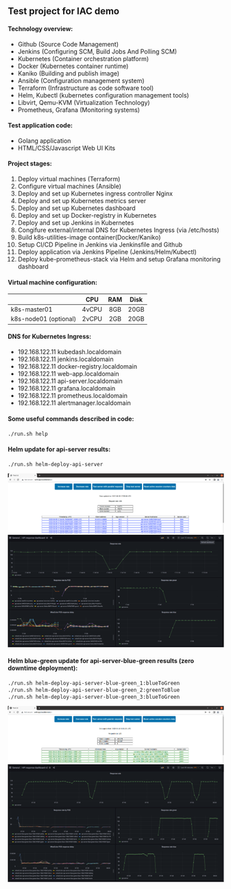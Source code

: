 ## Test project for IAC demo

#### Technology overview:
- Github (Source Code Management)
- Jenkins (Configuring SCM, Build Jobs And Polling SCM)
- Kubernetes (Container orchestration platform)
- Docker (Kubernetes container runtime)
- Kaniko (Building and publish image)
- Ansible (Configuration management system)
- Terraform (Infrastructure as code software tool)
- Helm, Kubectl (kubernetes configuration management tools)
- Libvirt, Qemu-KVM (Virtualization Technology)
- Prometheus, Grafana (Monitoring systems)

#### Test application code:
- Golang application
- HTML/CSS/Javascript Web UI Kits

#### Project stages:
1. Deploy virtual machines (Terraform)
1. Configure virtual machines (Ansible)
1. Deploy and set up Kubernetes ingress controller Nginx
1. Deploy and set up Kubernetes metrics server
1. Deploy and set up Kubernetes dashboard
1. Deploy and set up Docker-registry in Kubernetes
1. Deploy and set up Jenkins in Kubernetes
1. Congifure external/internal DNS for Kubernetes Ingress (via /etc/hosts)
1. Build k8s-utilities-image container(Docker/Kaniko) 
1. Setup CI/CD Pipeline in Jenkins via Jenkinsfile and Github
1. Deploy application via Jenkins Pipeline (Jenkins/Helm/Kubectl)
1. Deploy kube-prometheus-stack via Helm and setup Grafana monitoring dashboard

#### Virtual machine configuration:
|                       |  CPU  | RAM | Disk |
| --------------------- |:-----:|:---:|:----:|
| k8s-master01          | 4vCPU | 8GB | 20GB |
| k8s-node01 (optional) | 2vCPU | 2GB | 20GB |


#### DNS for Kubernetes Ingress:
- 192.168.122.11 kubedash.localdomain
- 192.168.122.11 jenkins.localdomain
- 192.168.122.11 docker-registry.localdomain
- 192.168.122.11 web-app.localdomain
- 192.168.122.11 api-server.localdomain
- 192.168.122.11 grafana.localdomain
- 192.168.122.11 prometheus.localdomain
- 192.168.122.11 alertmanager.localdomain

#### Some useful commands described in code:
```
./run.sh help
```

#### Helm update for api-server results:
```
./run.sh helm-deploy-api-server
```
![](web-app_api-server-helm-deploy.png)
![](grafana_api-server-helm-deploy.png)

#### Helm blue-green update for api-server-blue-green results (zero downtime deployment):
```
./run.sh helm-deploy-api-server-blue-green_1:blueToGreen
./run.sh helm-deploy-api-server-blue-green_2:greenToBlue
./run.sh helm-deploy-api-server-blue-green_3:blueToGreen
```
![](web-app_api-server-blue-green-helm-deploy.png)
![](grafana_api-server-blue-green-helm-deploy.png)